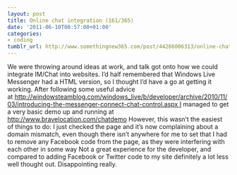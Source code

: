 ```yaml
---
layout: post
title: Online chat integration (161/365)
date: '2011-06-10T08:57:00+01:00'
categories:
- coding
tumblr_url: http://www.somethingnew365.com/post/44286006313/online-chat-integration-161365
---
```

We were throwing around ideas at work, and talk got onto how we could integrate IM/Chat into websites. I’d half remembered that Windows Live Messenger had a HTML version, so I thought I’d have a go at getting it working.
After following some useful advice at http://windowsteamblog.com/windows_live/b/developer/archive/2010/11/03/introducing-the-messenger-connect-chat-control.aspx I managed to get a very basic demo up and running at http://www.bravelocation.com/chatdemo
However, this wasn’t the easiest of things to do:
I just checked the page and it’s now complaining about a domain mismatch, even though there isn’t anywhere for me to set that
I had to remove any Facebook code from the page, as they were interfering with each other in some way
Not a great experience for the developer, and compared to adding Facebook or Twitter code to my site definitely a lot less well thought out. Disappointing really. 
